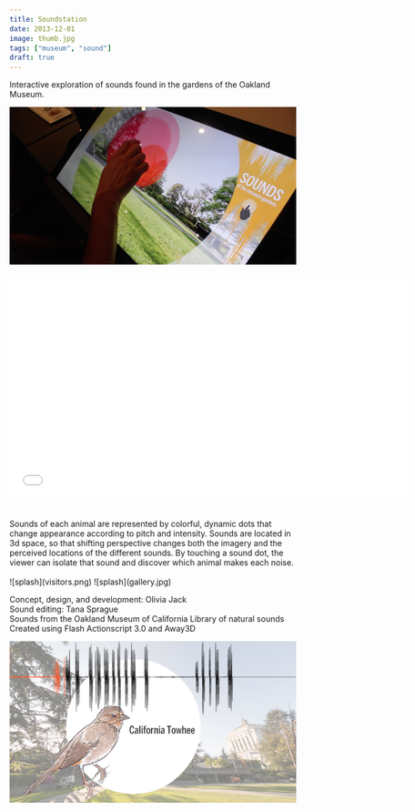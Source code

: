 ```yaml
---
title: Soundstation
date: 2013-12-01
image: thumb.jpg
tags: ["museum", "sound"]
draft: true
---
```

<span class="more"></span>
Interactive exploration of sounds found in the gardens of the Oakland Museum.

![splash](home.png)

<iframe src="//player.vimeo.com/video/113040714?title=0&amp;byline=0&amp;portrait=0&amp;color=ffffff&amp;autoplay=1&amp;loop=1" width="700" height="393" frameborder="0" webkitallowfullscreen mozallowfullscreen allowfullscreen></iframe>
</br>
</br>
</br>
Sounds of each animal are represented by colorful, dynamic dots that change appearance according to pitch and intensity. Sounds are located in 3d space, so that shifting perspective changes both the imagery and the perceived locations of the different sounds. By touching a sound dot, the viewer can isolate that sound and discover which animal makes each noise. 
</br>
</br>
![splash](visitors.png)
![splash](gallery.jpg)

Concept, design, and development: Olivia Jack
</br>Sound editing: Tana Sprague
</br>Sounds from the Oakland Museum of California Library of natural sounds
</br>Created using Flash Actionscript 3.0 and Away3D

![splash](detail.png)